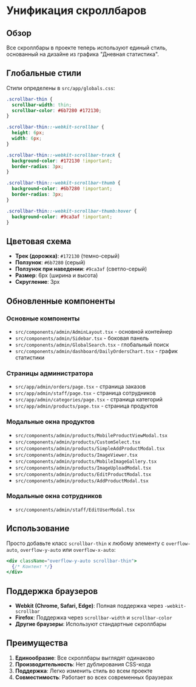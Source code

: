 # Унификация скроллбаров

## Обзор
Все скроллбары в проекте теперь используют единый стиль, основанный на дизайне из графика "Дневная статистика".

## Глобальные стили
Стили определены в `src/app/globals.css`:

```css
.scrollbar-thin {
  scrollbar-width: thin;
  scrollbar-color: #6b7280 #172130;
}

.scrollbar-thin::-webkit-scrollbar {
  height: 6px;
  width: 6px;
}

.scrollbar-thin::-webkit-scrollbar-track {
  background-color: #172130 !important;
  border-radius: 3px;
}

.scrollbar-thin::-webkit-scrollbar-thumb {
  background-color: #6b7280 !important;
  border-radius: 3px;
}

.scrollbar-thin::-webkit-scrollbar-thumb:hover {
  background-color: #9ca3af !important;
}
```

## Цветовая схема
- **Трек (дорожка)**: `#172130` (темно-серый)
- **Ползунок**: `#6b7280` (серый)
- **Ползунок при наведении**: `#9ca3af` (светло-серый)
- **Размер**: 6px (ширина и высота)
- **Скругление**: 3px

## Обновленные компоненты

### Основные компоненты
- `src/components/admin/AdminLayout.tsx` - основной контейнер
- `src/components/admin/Sidebar.tsx` - боковая панель
- `src/components/admin/GlobalSearch.tsx` - глобальный поиск
- `src/components/admin/dashboard/DailyOrdersChart.tsx` - график статистики

### Страницы администратора
- `src/app/admin/orders/page.tsx` - страница заказов
- `src/app/admin/staff/page.tsx` - страница сотрудников  
- `src/app/admin/categories/page.tsx` - страница категорий
- `src/app/admin/products/page.tsx` - страница продуктов

### Модальные окна продуктов
- `src/components/admin/products/MobileProductViewModal.tsx`
- `src/components/admin/products/CustomSelect.tsx`
- `src/components/admin/products/SimpleAddProductModal.tsx`
- `src/components/admin/products/ImageViewer.tsx`
- `src/components/admin/products/MobileImageGallery.tsx`
- `src/components/admin/products/ImageUploadModal.tsx`
- `src/components/admin/products/EditProductModal.tsx`
- `src/components/admin/products/AddProductModal.tsx`

### Модальные окна сотрудников
- `src/components/admin/staff/EditUserModal.tsx`

## Использование
Просто добавьте класс `scrollbar-thin` к любому элементу с `overflow-auto`, `overflow-y-auto` или `overflow-x-auto`:

```jsx
<div className="overflow-y-auto scrollbar-thin">
  {/* Контент */}
</div>
```

## Поддержка браузеров
- **Webkit (Chrome, Safari, Edge)**: Полная поддержка через `-webkit-scrollbar`
- **Firefox**: Поддержка через `scrollbar-width` и `scrollbar-color`
- **Другие браузеры**: Используют стандартные скроллбары

## Преимущества
1. **Единообразие**: Все скроллбары выглядят одинаково
2. **Производительность**: Нет дублирования CSS-кода
3. **Поддержка**: Легко изменить стиль во всем проекте
4. **Совместимость**: Работает во всех современных браузерах
